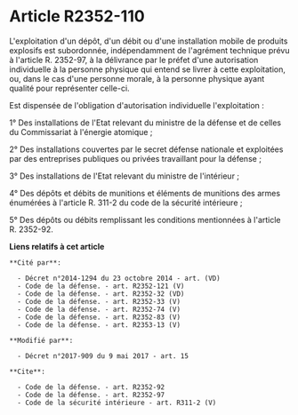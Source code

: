 # Article R2352-110

L'exploitation d'un dépôt, d'un débit ou d'une installation mobile de produits explosifs est subordonnée, indépendamment de
l'agrément technique prévu à l'article R. 2352-97, à la délivrance par le préfet d'une autorisation individuelle à la
personne physique qui entend se livrer à cette exploitation, ou, dans le cas d'une personne morale, à la personne physique
ayant qualité pour représenter celle-ci. 

Est dispensée de l'obligation d'autorisation individuelle l'exploitation : 

1° Des installations de l'Etat relevant du ministre de la défense et de celles du Commissariat à l'énergie atomique ; 

2° Des installations couvertes par le secret défense nationale et exploitées par des entreprises publiques ou privées
travaillant pour la défense ; 

3° Des installations de l'Etat relevant du ministre de l'intérieur ; 

4° Des dépôts et débits de munitions et éléments de munitions des armes énumérées à l'article R. 311-2 du code de la sécurité
intérieure ; 

5° Des dépôts ou débits remplissant les conditions mentionnées à l'article R. 2352-92.

**Liens relatifs à cet article**

	**Cité par**:

	  - Décret n°2014-1294 du 23 octobre 2014 - art. (VD)
	  - Code de la défense. - art. R2352-121 (V)
	  - Code de la défense. - art. R2352-32 (VD)
	  - Code de la défense. - art. R2352-33 (V)
	  - Code de la défense. - art. R2352-74 (V)
	  - Code de la défense. - art. R2352-83 (V)
	  - Code de la défense. - art. R2353-13 (V)

	**Modifié par**:

	  - Décret n°2017-909 du 9 mai 2017 - art. 15

	**Cite**:

	  - Code de la défense. - art. R2352-92
	  - Code de la défense. - art. R2352-97
	  - Code de la sécurité intérieure - art. R311-2 (V)
